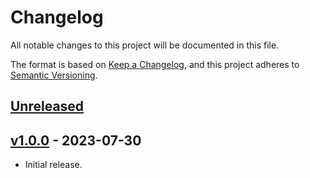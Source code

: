 # Changelog

All notable changes to this project will be documented in this file.

The format is based on [Keep a Changelog](https://keepachangelog.com/en/1.0.0/), and this project
adheres to [Semantic Versioning](https://semver.org/spec/v2.0.0.html).

## [Unreleased]

## [v1.0.0] - 2023-07-30

- Initial release.

[Unreleased]: https://github.com/mfridman/printver/compare/v1.0.0...HEAD
[v1.0.0]: https://github.com/mfridman/printver/releases/tag/v1.0.0
